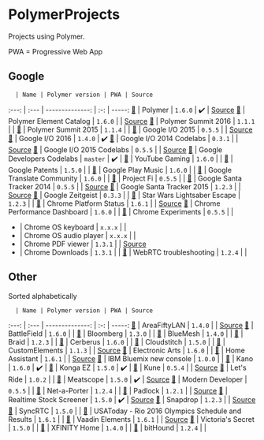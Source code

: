 # PolymerProjects

Projects using Polymer.

PWA = Progressive Web App

## Google

      | Name | Polymer version | PWA | Source
:---: | :--- | --------------: | :-: | -----:
[:link:](https://www.polymer-project.org) | Polymer | `1.6.0` | :heavy_check_mark: | [Source](https://github.com/Polymer/docs)
[:link:](https://elements.polymer-project.org/) | Polymer Element Catalog | `1.6.0` | | [Source](https://github.com/Polymer/polymer-element-catalog)
[:link:](https://www.polymer-project.org/summit) | Polymer Summit 2016 | `1.1.1` | |
[:link:](https://www.polymer-project.org/summit-2015) | Polymer Summit 2015 | `1.1.4` | |
[:link:](https://events.google.com/io2015) | Google I/O 2015 | `0.5.5` | | [Source](https://github.com/GoogleChrome/ioweb2015)
[:link:](https://events.google.com/io2016) | Google I/O 2016 | `1.4.0` | :heavy_check_mark:
[:link:](https://io2014codelabs.appspot.com) | Google I/O 2014 Codelabs | `0.3.1` | | [Source](https://github.com/googlesamples/io2014-codelabs)
[:link:](https://io2015codelabs.appspot.com) | Google I/O 2015 Codelabs | `0.5.5` | | [Source](https://github.com/googlesamples/io2015-codelabs)
[:link:](https://codelabs.developers.google.com) | Google Developers Codelabs | `master` | :heavy_check_mark: |
[:link:](https://gaming.youtube.com) | YouTube Gaming | `1.6.0` | |
[:link:](https://patents.google.com) | Google Patents | `1.5.0` | |
[:link:](https://play.google.com/music) | Google Play Music | `1.6.0` | |
[:link:](https://translate.google.com/community) | Google Translate Community | `1.6.0` | |
[:link:](https://fi.google.com) | Project Fi | `0.5.5` | |
[:link:](https://santatracker.google.com) | Google Santa Tracker 2014 | `0.5.5` | | [Source](https://github.com/google/santa-tracker-web)
[:link:](https://santatracker.google.com) | Google Santa Tracker 2015 | `1.2.3` | | [Source](https://github.com/google/santa-tracker-web)
[:link:](http://zeitgeist-globe.appspot.com) | Google Zeitgeist | `0.3.3` | |
[:link:](https://lightsaber.withgoogle.com) | Star Wars Lightsaber Escape | `1.2.3` | |
[:link:](https://www.chromestatus.com) | Chrome Platform Status | `1.6.1` | | [Source](https://github.com/GoogleChrome/chromium-dashboard)
[:link:](https://chromeperf.appspot.com) | Chrome Performance Dashboard | `1.6.0` | |
[:link:](https://www.chromeexperiments.com) | Chrome Experiments | `0.5.5` | |
- | Chrome OS keyboard | `x.x.x` | |
- | Chrome OS audio player | `x.x.x` | |
- | Chrome PDF viewer | `1.3.1` | | [Source](https://chromium.googlesource.com/chromium/src/+/master/chrome/browser/resources/pdf)
- | Chrome Downloads | `1.3.1` | |
[:link:](https://test.webrtc.org) | WebRTC troubleshooting | `1.2.4` | |

## Other

Sorted alphabetically

      | Name | Polymer version | PWA | Source
:---: | :--- | --------------: | :-: | -----:
[:link:](https://areafiftylan.nl) | AreaFiftyLAN | `1.4.0` | | [Source](https://github.com/AreaFiftyLAN/lancie-frontend)
[:link:](http://www.battlefield.com) | BattleField | `1.6.0` | |
[:link:](http://www.bloomberg.com) | Bloomberg | `1.3.0` | |
[:link:](https://bluemesh.com) | BlueMesh | `1.4.0` | |
[:link:](https://braid.io) | Braid | `1.2.3` | |
[:link:](https://www.cerberusapp.com) | Cerberus | `1.6.0` | |
[:link:](https://www.cloudstitch.com) | Cloudstitch | `1.5.0` | |
[:link:](https://customelements.io) | CustomElements | `1.1.3` | | [Source](https://github.com/customelements/www)
[:link:](http://www.ea.com) | Electronic Arts | `1.6.0` | |
[:link:](https://home-assistant.io/demo) | Home Assistant | `1.6.1` | | [Source](https://github.com/home-assistant/home-assistant-polymer)
[:link:](https://new-console.ng.bluemix.net) | IBM Bluemix new console | `1.0.0` | |
[:link:](https://apps.kano.me) | Kano | `1.6.0` | :heavy_check_mark: |
[:link:](https://kongax.konga.com) | Konga EZ | `1.5.0` | :heavy_check_mark: |
[:link:](http://kune.cc) | Kune | `0.5.4` | | [Source](https://github.com/comunes/kune)
[:link:](https://www.letsride.com.au) | Let's Ride | `1.0.2` | |
[:link:](https://meatscope.camera) | Meatscope | `1.5.0` | :heavy_check_mark: | [Source](https://github.com/cdata/meat-scope)
[:link:](https://moderndeveloper.com) | Modern Developer | `0.5.5` | |
[:link:](https://www.net-a-porter.com) | Net-a-Porter | `1.2.4` | |
[:link:](https://padlock.io) | Padlock | `1.2.1` | | [Source](https://github.com/maklesoft/padlock)
[:link:](https://realtimestockscreener.com) | Realtime Stock Screener | `1.5.0` | :heavy_check_mark: | [Source](https://github.com/anandanand84/pwa-competition/)
[:link:](https://snapdrop.net) | Snapdrop | `1.2.3` | | [Source](https://github.com/RobinLinus/snapdrop)
[:link:](https://www.syncrtc.com) | SyncRTC | `1.5.0` | |
[:link:](https://rio16.usatoday.com/olympics-rio-2016/schedule-results) | USAToday - Rio 2016 Olympics Schedule and Results | `1.6.1` | |
[:link:](https://vaadin.com/elements) | Vaadin Elements | `1.6.1` | | [Source](https://github.com/vaadin)
[:link:](https://www.victoriassecret.com) | Victoria's Secret | `1.5.0` | |
[:link:](https://home.xfinity.com) | XFINITY Home | `1.4.0` | |
[:link:](https://www.bithound.io) | bitHound | `1.2.4` | |
